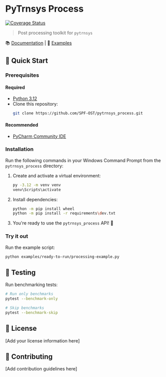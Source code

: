 # PyTrnsys Process
[![Coverage Status](https://coveralls.io/repos/github/SPF-OST/pytrnsys_process/badge.svg)](https://coveralls.io/github/SPF-OST/pytrnsys_process)

> Post processing toolkit for `pytrnsys`

📚 [Documentation](https://pytrnsys-process.readthedocs.io/en/latest/) | 🚀 [Examples](examples)

## 🚀 Quick Start

### Prerequisites

#### Required

- [Python 3.12](https://www.python.org/ftp/python/3.12.2/python-3.12.2-amd64.exe)
- Clone this repository:
  ```bash
  git clone https://github.com/SPF-OST/pytrnsys_process.git
  ```

#### Recommended

- [PyCharm Community IDE](https://www.jetbrains.com/pycharm/download)

### Installation

Run the following commands in your Windows Command Prompt from the `pytrnsys_process` directory:

1. Create and activate a virtual environment:
   ```bash
   py -3.12 -m venv venv
   venv\Scripts\activate
   ```

2. Install dependencies:
   ```bash
   python -m pip install wheel
   python -m pip install -r requirements\dev.txt
   ```

3. You're ready to use the `pytrnsys_process` API! 🎉

### Try it out

Run the example script:

```bash
python examples/ready-to-run/processing-example.py
```

## 🧪 Testing

Run benchmarking tests:

```bash
# Run only benchmarks
pytest --benchmark-only

# Skip benchmarks
pytest --benchmark-skip
```

## 📝 License

[Add your license information here]

## 🤝 Contributing

[Add contribution guidelines here]

